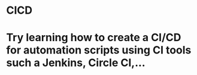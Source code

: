 # CICD
# Try learning how to create a CI/CD for automation scripts using CI tools such a Jenkins, Circle CI,... 
